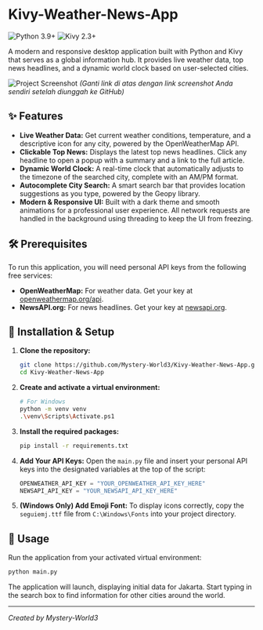 # Kivy-Weather-News-App

![Python 3.9+](https://img.shields.io/badge/python-3.9+-blue.svg) ![Kivy 2.3+](https://img.shields.io/badge/Kivy-2.3+-purple.svg)

A modern and responsive desktop application built with Python and Kivy that serves as a global information hub. It provides live weather data, top news headlines, and a dynamic world clock based on user-selected cities.

![Project Screenshot](https://i.imgur.com/7w8w2dZ.png) 
*(Ganti link di atas dengan link screenshot Anda sendiri setelah diunggah ke GitHub)*

## ✨ Features

-   **Live Weather Data:** Get current weather conditions, temperature, and a descriptive icon for any city, powered by the OpenWeatherMap API.
-   **Clickable Top News:** Displays the latest top news headlines. Click any headline to open a popup with a summary and a link to the full article.
-   **Dynamic World Clock:** A real-time clock that automatically adjusts to the timezone of the searched city, complete with an AM/PM format.
-   **Autocomplete City Search:** A smart search bar that provides location suggestions as you type, powered by the Geopy library.
-   **Modern & Responsive UI:** Built with a dark theme and smooth animations for a professional user experience. All network requests are handled in the background using threading to keep the UI from freezing.

## 🛠️ Prerequisites

To run this application, you will need personal API keys from the following free services:

-   **OpenWeatherMap:** For weather data. Get your key at [openweathermap.org/api](https://openweathermap.org/api).
-   **NewsAPI.org:** For news headlines. Get your key at [newsapi.org](https://newsapi.org/).

## 🚀 Installation & Setup

1.  **Clone the repository:**
    ```bash
    git clone https://github.com/Mystery-World3/Kivy-Weather-News-App.git
    cd Kivy-Weather-News-App
    ```

2.  **Create and activate a virtual environment:**
    ```bash
    # For Windows
    python -m venv venv
    .\venv\Scripts\Activate.ps1
    ```

3.  **Install the required packages:**
    ```bash
    pip install -r requirements.txt
    ```

4.  **Add Your API Keys:**
    Open the `main.py` file and insert your personal API keys into the designated variables at the top of the script:
    ```python
    OPENWEATHER_API_KEY = "YOUR_OPENWEATHER_API_KEY_HERE"
    NEWSAPI_API_KEY = "YOUR_NEWSAPI_API_KEY_HERE"
    ```
5.  **(Windows Only) Add Emoji Font:**
    To display icons correctly, copy the `seguiemj.ttf` file from `C:\Windows\Fonts` into your project directory.

## 🏃 Usage

Run the application from your activated virtual environment:
```bash
python main.py
```
The application will launch, displaying initial data for Jakarta. Start typing in the search box to find information for other cities around the world.

---
*Created by Mystery-World3*
